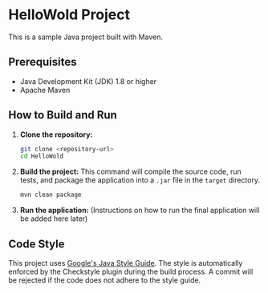 # HelloWold Project

This is a sample Java project built with Maven.

## Prerequisites

- Java Development Kit (JDK) 1.8 or higher
- Apache Maven

## How to Build and Run

1.  **Clone the repository:**

    ```bash
    git clone <repository-url>
    cd HelloWold
    ```

2.  **Build the project:**
    This command will compile the source code, run tests, and package the application into a `.jar` file in the `target` directory.

    ```bash
    mvn clean package
    ```

3.  **Run the application:**
    (Instructions on how to run the final application will be added here later)

## Code Style

This project uses [Google's Java Style Guide](https://google.github.io/styleguide/javaguide.html). The style is automatically enforced by the Checkstyle plugin during the build process. A commit will be rejected if the code does not adhere to the style guide.

